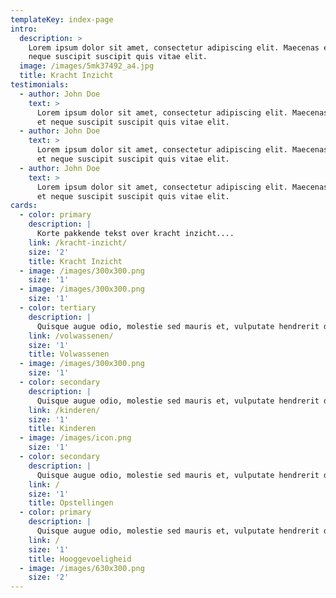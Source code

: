 ```yaml
---
templateKey: index-page
intro:
  description: >
    Lorem ipsum dolor sit amet, consectetur adipiscing elit. Maecenas eget mi et
    neque suscipit suscipit quis vitae elit.
  image: /images/5mk37492_a4.jpg
  title: Kracht Inzicht
testimonials:
  - author: John Doe
    text: >
      Lorem ipsum dolor sit amet, consectetur adipiscing elit. Maecenas eget mi
      et neque suscipit suscipit quis vitae elit.
  - author: John Doe
    text: >
      Lorem ipsum dolor sit amet, consectetur adipiscing elit. Maecenas eget mi
      et neque suscipit suscipit quis vitae elit.
  - author: John Doe
    text: >
      Lorem ipsum dolor sit amet, consectetur adipiscing elit. Maecenas eget mi
      et neque suscipit suscipit quis vitae elit.
cards:
  - color: primary
    description: |
      Korte pakkende tekst over kracht inzicht....
    link: /kracht-inzicht/
    size: '2'
    title: Kracht Inzicht
  - image: /images/300x300.png
    size: '1'
  - image: /images/300x300.png
    size: '1'
  - color: tertiary
    description: |
      Quisque augue odio, molestie sed mauris et, vulputate hendrerit diam.
    link: /volwassenen/
    size: '1'
    title: Volwassenen
  - image: /images/300x300.png
    size: '1'
  - color: secondary
    description: |
      Quisque augue odio, molestie sed mauris et, vulputate hendrerit diam.
    link: /kinderen/
    size: '1'
    title: Kinderen
  - image: /images/icon.png
    size: '1'
  - color: secondary
    description: |
      Quisque augue odio, molestie sed mauris et, vulputate hendrerit diam.
    link: /
    size: '1'
    title: Opstellingen
  - color: primary
    description: |
      Quisque augue odio, molestie sed mauris et, vulputate hendrerit diam.
    link: /
    size: '1'
    title: Hooggevoeligheid
  - image: /images/630x300.png
    size: '2'
---
```


